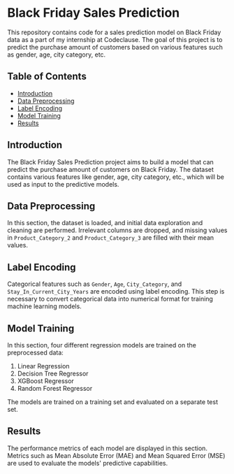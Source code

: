 # Black Friday Sales Prediction

This repository contains code for a sales prediction model on Black Friday data as a part of my internship at Codeclause. The goal of this project is to predict the purchase amount of customers based on various features such as gender, age, city category, etc.

## Table of Contents

- [Introduction](#introduction)
- [Data Preprocessing](#data-preprocessing)
- [Label Encoding](#label-encoding)
- [Model Training](#model-training)
- [Results](#results)

## Introduction

The Black Friday Sales Prediction project aims to build a model that can predict the purchase amount of customers on Black Friday. The dataset contains various features like gender, age, city category, etc., which will be used as input to the predictive models.

## Data Preprocessing

In this section, the dataset is loaded, and initial data exploration and cleaning are performed. Irrelevant columns are dropped, and missing values in `Product_Category_2` and `Product_Category_3` are filled with their mean values.

## Label Encoding

Categorical features such as `Gender`, `Age`, `City_Category`, and `Stay_In_Current_City_Years` are encoded using label encoding. This step is necessary to convert categorical data into numerical format for training machine learning models.

## Model Training

In this section, four different regression models are trained on the preprocessed data:

1. Linear Regression
2. Decision Tree Regressor
3. XGBoost Regressor
4. Random Forest Regressor

The models are trained on a training set and evaluated on a separate test set.

## Results

The performance metrics of each model are displayed in this section. Metrics such as Mean Absolute Error (MAE) and Mean Squared Error (MSE) are used to evaluate the models' predictive capabilities.
